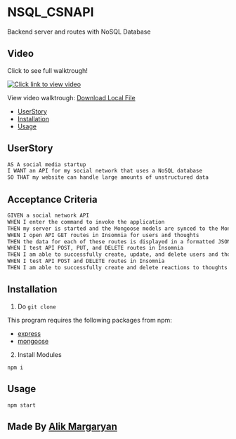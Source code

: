 # NSQL_CSNAPI

Backend server and routes with NoSQL Database 

## Video

Click to see full walktrough!

[![Click link to view video](./Assets/WalkTrough/ScreenShot.gif)](https://drive.google.com/file/d/1AiRiHFKhsocI3d1ZSACpl0ohHF9ainWf/view)

View video walktrough: [Download Local File](https://github.com/AM0726Github/NSQL_CSNAPI/tree/main/Assets/WalkTrough/NSQL_CSNAPI_Walktrough.mp4)

* [UserStory](#UserStory)
* [Installation](#installation)
* [Usage](#usage)

## UserStory

```md
AS A social media startup
I WANT an API for my social network that uses a NoSQL database
SO THAT my website can handle large amounts of unstructured data
```

## Acceptance Criteria

```md
GIVEN a social network API
WHEN I enter the command to invoke the application
THEN my server is started and the Mongoose models are synced to the MongoDB database
WHEN I open API GET routes in Insomnia for users and thoughts
THEN the data for each of these routes is displayed in a formatted JSON
WHEN I test API POST, PUT, and DELETE routes in Insomnia
THEN I am able to successfully create, update, and delete users and thoughts in my database
WHEN I test API POST and DELETE routes in Insomnia
THEN I am able to successfully create and delete reactions to thoughts and add and remove friends to a user’s friend list
```

## Installation

1. Do `git clone`

This program requires the following packages from npm: 
* [express](https://www.npmjs.com/package/express)
* [mongoose](https://www.npmjs.com/package/mongoose)

2. Install Modules

```
npm i
```

## Usage

```
npm start
```
## Made By [Alik Margaryan](https://github.com/AM0726Github)